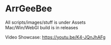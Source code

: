 # ArrGeeBee

All scripts/images/stuff is under Assets  
Mac/Win/WebGl build is in releases

Video Showcase: https://youtu.be/K4-JQnJhAFg
